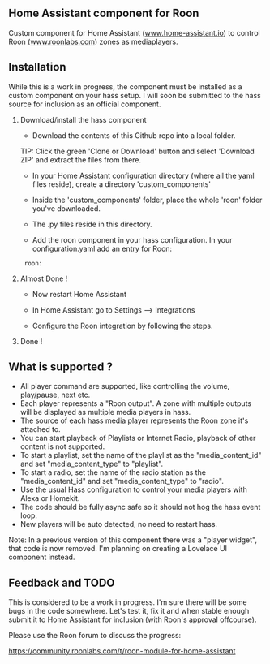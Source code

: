 ## Home Assistant component for Roon

Custom component for Home Assistant (www.home-assistant.io) to control Roon (www.roonlabs.com) zones as mediaplayers.


## Installation

While this is a work in progress, the component must be installed as a custom component on your hass setup.
I will soon be submitted to the hass source for inclusion as an official component.


1. Download/install the hass component

   * Download the contents of this Github repo into a local folder. 

   TIP: Click the green 'Clone or Download' button and select 'Download ZIP' and extract the files from there.

   * In your Home Assistant configuration directory (where all the yaml files reside), create a directory 'custom_components'

   * Inside the 'custom_components' folder, place the whole 'roon' folder you've downloaded.

   * The .py files reside in this directory.

   * Add the roon component in your hass configuration. In your configuration.yaml add an entry for Roon:

   ```
    roon:
    ```

3. Almost Done !

    * Now restart Home Assistant

    * In Home Assistant go to Settings --> Integrations

    * Configure the Roon integration by following the steps.


3. Done !



## What is supported ?

* All player command are supported, like controlling the volume, play/pause, next etc.
* Each player represents a "Roon output". A zone with multiple outputs will be displayed as multiple media players in hass.
* The source of each hass media player represents the Roon zone it's attached to.
* You can start playback of Playlists or Internet Radio, playback of other content is not supported.
* To start a playlist, set the name of the playlist as the "media_content_id" and set "media_content_type" to "playlist".
* To start a radio, set the name of the radio station as the "media_content_id" and set "media_content_type" to "radio".
* Use the usual Hass configuration to control your media players with Alexa or Homekit.
* The code should be fully async safe so it should not hog the hass event loop.
* New players will be auto detected, no need to restart hass.


Note: In a previous version of this component there was a "player widget", that code is now removed.
I'm planning on creating a Lovelace UI component instead.


## Feedback and TODO

This is considered to be a work in progress. I'm sure there will be some bugs in the code somewhere.
Let's test it, fix it and when stable enough submit it to Home Assistant for inclusion (with Roon's approval offcourse).

Please use the Roon forum to discuss the progress:

https://community.roonlabs.com/t/roon-module-for-home-assistant







